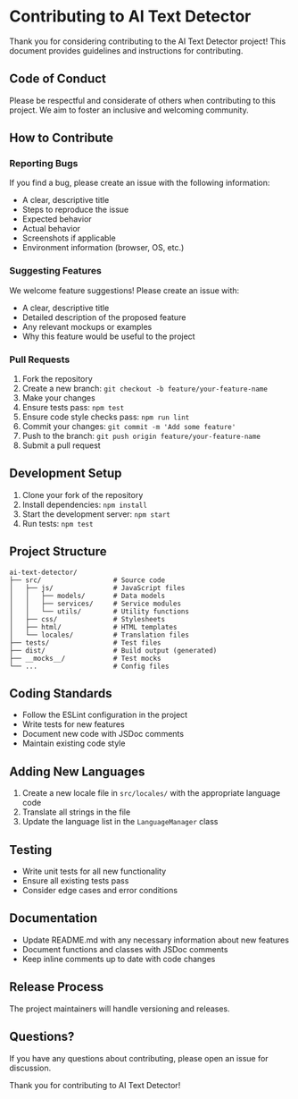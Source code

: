 # Contributing to AI Text Detector

Thank you for considering contributing to the AI Text Detector project! This document provides guidelines and instructions for contributing.

## Code of Conduct

Please be respectful and considerate of others when contributing to this project. We aim to foster an inclusive and welcoming community.

## How to Contribute

### Reporting Bugs

If you find a bug, please create an issue with the following information:

- A clear, descriptive title
- Steps to reproduce the issue
- Expected behavior
- Actual behavior
- Screenshots if applicable
- Environment information (browser, OS, etc.)

### Suggesting Features

We welcome feature suggestions! Please create an issue with:

- A clear, descriptive title
- Detailed description of the proposed feature
- Any relevant mockups or examples
- Why this feature would be useful to the project

### Pull Requests

1. Fork the repository
2. Create a new branch: `git checkout -b feature/your-feature-name`
3. Make your changes
4. Ensure tests pass: `npm test`
5. Ensure code style checks pass: `npm run lint`
6. Commit your changes: `git commit -m 'Add some feature'`
7. Push to the branch: `git push origin feature/your-feature-name`
8. Submit a pull request

## Development Setup

1. Clone your fork of the repository
2. Install dependencies: `npm install`
3. Start the development server: `npm start`
4. Run tests: `npm test`

## Project Structure

```
ai-text-detector/
├── src/                  # Source code
│   ├── js/               # JavaScript files
│   │   ├── models/       # Data models
│   │   ├── services/     # Service modules
│   │   └── utils/        # Utility functions
│   ├── css/              # Stylesheets
│   ├── html/             # HTML templates
│   └── locales/          # Translation files
├── tests/                # Test files
├── dist/                 # Build output (generated)
├── __mocks__/            # Test mocks
└── ...                   # Config files
```

## Coding Standards

- Follow the ESLint configuration in the project
- Write tests for new features
- Document new code with JSDoc comments
- Maintain existing code style

## Adding New Languages

1. Create a new locale file in `src/locales/` with the appropriate language code
2. Translate all strings in the file
3. Update the language list in the `LanguageManager` class

## Testing

- Write unit tests for all new functionality
- Ensure all existing tests pass
- Consider edge cases and error conditions

## Documentation

- Update README.md with any necessary information about new features
- Document functions and classes with JSDoc comments
- Keep inline comments up to date with code changes

## Release Process

The project maintainers will handle versioning and releases.

## Questions?

If you have any questions about contributing, please open an issue for discussion.

Thank you for contributing to AI Text Detector! 